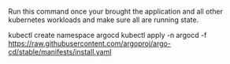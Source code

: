 Run this command once your brought the application and all other kubernetes workloads and make sure all are running state.

kubectl create namespace argocd
kubectl apply -n argocd -f https://raw.githubusercontent.com/argoproj/argo-cd/stable/manifests/install.yaml